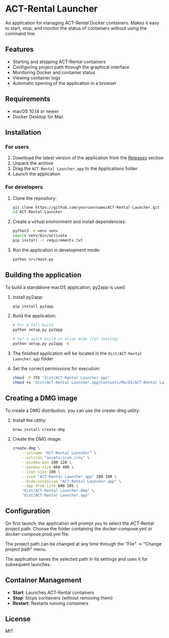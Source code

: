 # ACT-Rental Launcher

An application for managing ACT-Rental Docker containers. Makes it easy to start, stop, and monitor the status of containers without using the command line.

## Features

- Starting and stopping ACT-Rental containers
- Configuring project path through the graphical interface
- Monitoring Docker and container status
- Viewing container logs
- Automatic opening of the application in a browser

## Requirements

- macOS 10.14 or newer
- Docker Desktop for Mac

## Installation

### For users

1. Download the latest version of the application from the [Releases](https://github.com/yourusername/ACT-Rental-Launcher/releases) section
2. Unpack the archive
3. Drag the `ACT-Rental Launcher.app` to the Applications folder
4. Launch the application

### For developers

1. Clone the repository:

   ```bash
   git clone https://github.com/yourusername/ACT-Rental-Launcher.git
   cd ACT-Rental-Launcher
   ```

2. Create a virtual environment and install dependencies:

   ```bash
   python3 -m venv venv
   source venv/bin/activate
   pip install -r requirements.txt
   ```

3. Run the application in development mode:

   ```bash
   python src/main.py
   ```

## Building the application

To build a standalone macOS application, py2app is used:

1. Install py2app:

   ```bash
   pip install py2app
   ```

2. Build the application:

   ```bash
   # For a full build
   python setup.py py2app

   # For a quick build in alias mode (for testing)
   python setup.py py2app -A
   ```

3. The finished application will be located in the `dist/ACT-Rental Launcher.app` folder

4. Set the correct permissions for execution:

   ```bash
   chmod -R 755 "dist/ACT-Rental Launcher.app"
   chmod +x "dist/ACT-Rental Launcher.app/Contents/MacOS/ACT-Rental Launcher"
   ```

## Creating a DMG image

To create a DMG distribution, you can use the create-dmg utility:

1. Install the utility:

   ```bash
   brew install create-dmg
   ```

2. Create the DMG image:

   ```bash
   create-dmg \
       --volname "ACT-Rental Launcher" \
       --volicon "assets/icon.icns" \
       --window-pos 200 120 \
       --window-size 800 400 \
       --icon-size 100 \
       --icon "ACT-Rental Launcher.app" 200 190 \
       --hide-extension "ACT-Rental Launcher.app" \
       --app-drop-link 600 185 \
       "dist/ACT-Rental Launcher.dmg" \
       "dist/ACT-Rental Launcher.app"
   ```

## Configuration

On first launch, the application will prompt you to select the ACT-Rental project path. Choose the folder containing the docker-compose.yml or docker-compose.prod.yml file.

The project path can be changed at any time through the "File" -> "Change project path" menu.

The application saves the selected path in its settings and uses it for subsequent launches.

## Container Management

- **Start**: Launches ACT-Rental containers
- **Stop**: Stops containers (without removing them)
- **Restart**: Restarts running containers

## License

MIT
